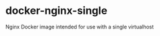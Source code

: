 docker-nginx-single
===================

Nginx Docker image intended for use with a single virtualhost
